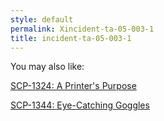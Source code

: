 ```yaml
---
style: default
permalink: Xincident-ta-05-003-1
title: incident-ta-05-003-1
---
```

You may also like:

[SCP-1324: A Printer's Purpose](http://scp-wiki.net/scp-1324)

[SCP-1344: Eye-Catching Goggles](http://scp-wiki.net/scp-1344)
